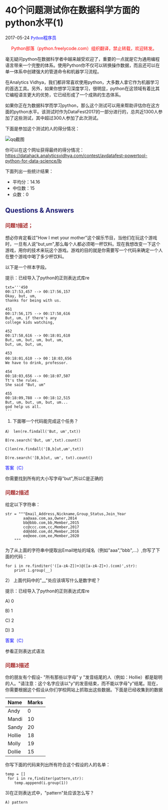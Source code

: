 # 40个问题测试你在数据科学方面的python水平(1)
2017-05-24  <font color=blue face="微软雅黑">Python程序员</font> 

<font color=red><div align="center">Python部落（python.freelycode.com）组织翻译，禁止转载，欢迎转发。</div></font>

毫无疑问python在数据科学者中越来越受欢迎了，重要的一点就是它为通用编程语言带来一个完整的体系。使用Python你不仅可以转换操作数据，而且还可以在单一体系中创建强大的管道命令和机器学习流程。

在Analytics Vidhya，我们都非常喜欢使用python，大多数人拿它作为机器学习的首选工具。另外，如果你想学习深度学习，很明显，python在这领域有着比其它编程语言更大的优势，它已经形成了一个成熟的生态体系。

如果你正在为数据科学而学习python，那么这个测试可以用来帮助评估你在这方面的python水平。该测试时作为DataFest2017的一部分进行的，总共近1300人参加了这些测试，其中超过300人参加了此次测试。

下面是参加这个测试的人的得分情况：

![qq截图](QQ截图20170525135119.png )

你可以在这个网址获得最终的得分情况：<https://datahack.analyticsvidhya.com/contest/avdatafest-powertool-python-for-data-science/lb>

下面列出一些统计结果：

+ 平均分：14.16
+ 中位数：15
+ 众数：0

## <font color=MidnightBlue>Questions & Answers</font>
### <font color=Brown>问题1描述；</font>

想必你肯定看过"How I met your mother"这个娱乐节目，当他们在玩这个游戏时，一旦有人说"but,um",那么每个人都必须喝一杯饮料。现在我想改变一下这个游戏，用你的技术来玩这个游戏。游戏的目的就是你需要写一个代码来确定一个人在整个游戏中喝了多少杯饮料。

以下是一个样本字段。

提示：已经导入了python的正则表达式库re

```
txt='''450
00:17:53,457 --> 00:17:56,157
Okay, but, um,
thanks for being with us.

451
00:17:56,175 --> 00:17:58,616
But, um, if there's any
college kids watching,

452 
00:17:58,616 --> 00:18:01,610
But, um, but, um, but, um,
but, um, but, um,

453
00:18:01,610 --> 00：18:03,656
We have to drink, professor.

454
00:18:03,656 --> 00:18:07,507
Tt's the rules.
She said "But, um"

455
00:18:09,788 --> 00:18:12,515
But, um, but, um, but, um...
god help us all.
'''
```

1) 下面哪一个代码能完成这个任务？
```
A） len(re.findall('But, um',txt))

B)re.search('But, um',txt).count()

C)len(re.findall('[B,b]ut,um',txt))

D)re.search('[B,b]ut, um', txt).count()
```

<font color=blue>答案（C）</font>

你需要找到所有的大小写字母"but",所以C是正确的

### <font color=Brown>问题2描述</font>
给定以下字符串：
```
str = """Email_Address,Nickname,Group_Status,Join_Year
        aa@aaa.com,aa,Owner,2014
        bb@bbb.com,bb,Member,2015
        cc@ccc.com,cc,Member,2017
        dd@ddd.com,dd,Member,2016
        ee@eee.com,ee,Member,2020
    """
```
为了从上面的字符串中提取出Email地址的域名（例如"aaa","bbb",...）,你写了下面的代码：
```
for i in re.finditer('([a-zA-Z])+)@([a-zA-Z]+).(com)',str):
    print i.group(__)
```
2） 上面代码中的"__"处应该填写什么是数字呢？

提示：已经导入了python的正则表达式库re

A) 0

B) 1

C) 2

D) 3

<font color=blue>答案（C）</font>

参看正则表达式语法

### <font color=Brown>问题3描述</font>

你的朋友有个假设- "所有那些以字母" y "发音结尾的人（例如：Hollie）都是聪明的人。"请注意：这个名字应该以"y"的发音结束，而不能以字母"y"结尾。现在，你需要根据这个假设从你们学校网站上抓取出这些数据。下面是已经收集到的数据

Name | Marks 
:----|:----
Andy | 0
Mandi | 10
Sandy | 20
Hollie | 18
Molly | 19
Dollie | 15

你写下面的代码来列出所有符合这个假设的人的名单：
```
temp = []
 for i in re,finditer(pattern,str):
    temp.apppend(i.group(1))
```

3)在正则表达式中，"pattern"处应该怎么写？
```
A) pattern 
```
